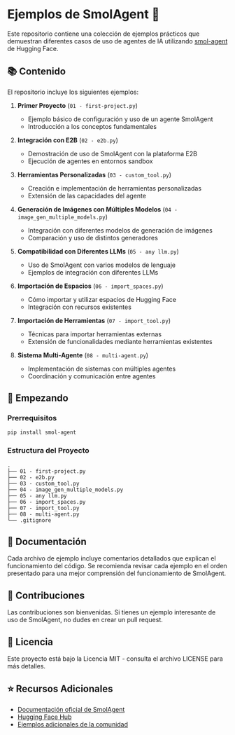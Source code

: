 # Ejemplos de SmolAgent 🤖

Este repositorio contiene una colección de ejemplos prácticos que demuestran diferentes casos de uso de agentes de IA utilizando [smol-agent](https://huggingface.co/docs/transformers/smol_agent) de Hugging Face.

## 📚 Contenido

El repositorio incluye los siguientes ejemplos:

1. **Primer Proyecto** (`01 - first-project.py`)

   - Ejemplo básico de configuración y uso de un agente SmolAgent
   - Introducción a los conceptos fundamentales

2. **Integración con E2B** (`02 - e2b.py`)

   - Demostración de uso de SmolAgent con la plataforma E2B
   - Ejecución de agentes en entornos sandbox

3. **Herramientas Personalizadas** (`03 - custom_tool.py`)

   - Creación e implementación de herramientas personalizadas
   - Extensión de las capacidades del agente

4. **Generación de Imágenes con Múltiples Modelos** (`04 - image_gen_multiple_models.py`)

   - Integración con diferentes modelos de generación de imágenes
   - Comparación y uso de distintos generadores

5. **Compatibilidad con Diferentes LLMs** (`05 - any llm.py`)

   - Uso de SmolAgent con varios modelos de lenguaje
   - Ejemplos de integración con diferentes LLMs

6. **Importación de Espacios** (`06 - import_spaces.py`)

   - Cómo importar y utilizar espacios de Hugging Face
   - Integración con recursos existentes

7. **Importación de Herramientas** (`07 - import_tool.py`)

   - Técnicas para importar herramientas externas
   - Extensión de funcionalidades mediante herramientas existentes

8. **Sistema Multi-Agente** (`08 - multi-agent.py`)
   - Implementación de sistemas con múltiples agentes
   - Coordinación y comunicación entre agentes

## 🚀 Empezando

### Prerrequisitos

```bash
pip install smol-agent
```

### Estructura del Proyecto

```
.
├── 01 - first-project.py
├── 02 - e2b.py
├── 03 - custom_tool.py
├── 04 - image_gen_multiple_models.py
├── 05 - any llm.py
├── 06 - import_spaces.py
├── 07 - import_tool.py
├── 08 - multi-agent.py
└── .gitignore
```

## 📖 Documentación

Cada archivo de ejemplo incluye comentarios detallados que explican el funcionamiento del código. Se recomienda revisar cada ejemplo en el orden presentado para una mejor comprensión del funcionamiento de SmolAgent.

## 🤝 Contribuciones

Las contribuciones son bienvenidas. Si tienes un ejemplo interesante de uso de SmolAgent, no dudes en crear un pull request.

## 📝 Licencia

Este proyecto está bajo la Licencia MIT - consulta el archivo LICENSE para más detalles.

## ⭐️ Recursos Adicionales

- [Documentación oficial de SmolAgent](https://huggingface.co/docs/transformers/smol_agent)
- [Hugging Face Hub](https://huggingface.co/)
- [Ejemplos adicionales de la comunidad](https://huggingface.co/spaces)
